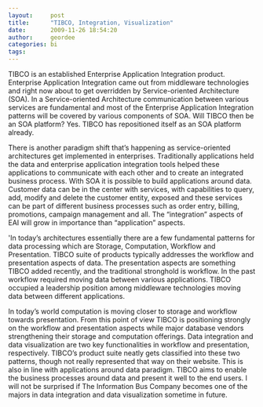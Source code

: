 ```yaml
---
layout:     post
title:      "TIBCO, Integration, Visualization"
date:       2009-11-26 18:54:20
author:     geordee
categories: bi
tags:
---
```


TIBCO is an established Enterprise Application Integration product. Enterprise Application Integration came out from middleware technologies and right now about to get overridden by Service-oriented Architecture (SOA). In a Service-oriented Architecture communication between various services are fundamental and most of the Enterprise Application Integration patterns will be covered by various components of SOA. Will TIBCO then be an SOA platform? Yes. TIBCO has repositioned itself as an SOA platform already.

There is another paradigm shift that’s happening as service-oriented architectures get implemented in enterprises. Traditionally applications held the data and enterprise application integration tools helped these applications to communicate with each other and to create an integrated business process. With SOA it is possible to build applications around data. Customer data can be in the center with services, with capabilities to query, add, modify and delete the customer entity, exposed and these services can be part of different business processes such as order entry, billing, promotions, campaign management and all. The “integration” aspects of EAI will grow in importance than “application” aspects.

'In today’s architectures essentially there are a few fundamental patterns for data processing which are Storage, Computation, Workflow and Presentation. TIBCO suite of products typically addresses the workflow and presentation aspects of data. The presentation aspects are something TIBCO added recently, and the traditional stronghold is workflow. In the past workflow required moving data between various applications. TIBCO occupied a leadership position among middleware technologies moving data between different applications.

In today’s world computation is moving closer to storage and workflow towards presentation. From this point of view TIBCO is positioning strongly on the workflow and presentation aspects while major database vendors strengthening their storage and computation offerings. Data integration and data visualization are two key functionalities in workflow and presentation, respectively. TIBCO’s product suite neatly gets classified into these two patterns, though not really represented that way on their website. This is also in line with applications around data paradigm. TIBCO aims to enable the business processes around data and present it well to the end users. I will not be surprised if The Information Bus Company becomes one of the majors in data integration and data visualization sometime in future.
